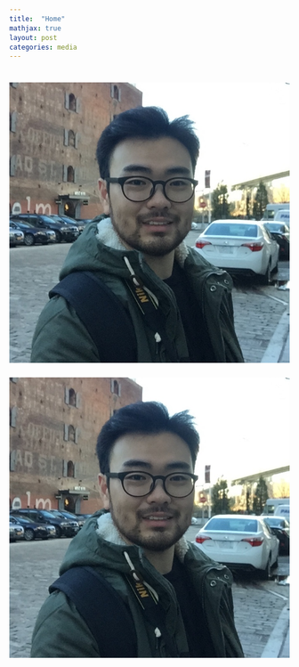 ```yaml
---
title:  "Home"
mathjax: true
layout: post
categories: media
---
```




# ![img1](https://github.com/GijungLee/gijunglee.github.io/blob/master/assets/IMG_1747%202%20copy.jpg)
![img1](/assets/IMG_1747%202%20copy.jpg)

